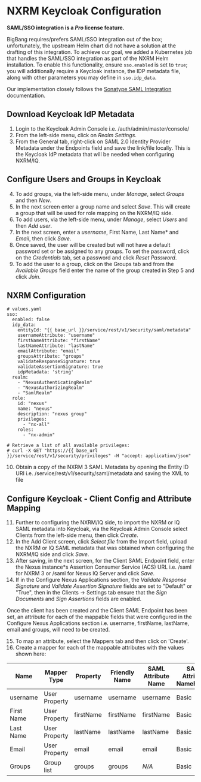 # NXRM Keycloak Configuration

**SAML/SSO integration is a *Pro* license feature.**

BigBang requires/prefers SAML/SSO integration out of the box; unfortunately, the upstream Helm chart did not have a solution at the drafting of this integration. To achieve our goal, we added a Kubernetes job that handles the SAML/SSO integration as part of the NXRM Helm installation. To enable this functionality, ensure `sso.enabled` is set to `true`; you will additionally require a Keycloak instance, the IDP metadata file, along with other parameters you may define in `sso.idp_data`.

Our implementation closely follows the [Sonatype SAML Integration](https://support.sonatype.com/hc/en-us/articles/1500000976522-SAML-integration-for-Nexus-Repository-Manager-Pro-3-and-Nexus-IQ-Server-with-Keycloak) documentation.

## Download Keycloak IdP Metadata
1. Login to the Keycloak Admin Console i.e. <KeycloakURL>/auth/admin/master/console/
2. From the left-side menu, click on *Realm Settings*.
3. From the General tab, right-click on SAML 2.0 Identity Provider Metadata under the Endpoints field and save the link/file locally. This is the Keycloak IdP metadata that will be needed when configuring NXRM/IQ.

## Configure Users and Groups in Keycloak
4. To add groups, via the left-side menu, under *Manage*, select *Groups* and then *New*.
5. In the next screen enter a group name and select *Save*. This will create a group that will be used for role mapping on the NXRM/IQ side.
6. To add users, via the left-side menu, under *Manage*, select *Users* and then *Add user*.
7. In the next screen, enter a *username*, First Name, Last Name* and *Email*, then click *Save*.
8. Once saved, the user will be created but will not have a default password set or be assigned to any groups. To set the password, click on the *Credentials* tab, set a password and click *Reset Password*.
9. To add the user to a group, click on the Groups tab and from the *Available Groups* field enter the name of the group created in Step 5 and click *Join*.


## NXRM Configuration
```
# values.yaml
sso:
  enabled: false
  idp_data:
    entityId: "{{ base_url }}/service/rest/v1/security/saml/metadata"
    usernameAttribute: "username"
    firstNameAttribute: "firstName"
    lastNameAttribute: "lastName"
    emailAttribute: "email"
    groupsAttribute: "groups"
    validateResponseSignature: true
    validateAssertionSignature: true
    idpMetadata: 'string'
  realm:
    - "NexusAuthenticatingRealm"
    - "NexusAuthorizingRealm"
    - "SamlRealm"
  role:
    id: "nexus"
    name: "nexus"
    description: "nexus group"
    privileges:
      - "nx-all"
    roles:
      - "nx-admin"

# Retrieve a list of all available privileges:
# curl -X GET "https://{{ base_url }}/service/rest/v1/security/privileges" -H "accept: application/json"
```

10. Obtain a copy of the NXRM 3 SAML Metadata by opening the Entity ID URI i.e. <NXRMBaseURL>/service/rest/v1/security/saml/metadata and saving the XML to file

## Configure Keycloak - Client Config and Attribute Mapping
11. Further to configuring the NXRM/IQ side, to import the NXRM or IQ SAML metadata into Keycloak, via the Keycloak Admin Console select Clients from the left-side menu, then click *Create*.
12. In the Add Client screen, click *Select file* from the Import field, upload the NXRM or IQ SAML metadata that was obtained when configuring the NXRM/IQ side and click *Save*.
13. After saving, in the next screen, for the Client SAML Endpoint field, enter the Nexus instance*s Assertion Consumer Service (ACS) URL i.e. <NXRMBaseURL>/saml for NXRM 3 or <IQBaseURL>/saml for Nexus IQ Server and click *Save*.
14. If in the Configure Nexus Applications section, the *Validate Response Signature* and *Validate Assertion Signature* fields are set to "Default" or "True", then in the Clients → Settings tab ensure that the *Sign Documents* and *Sign Assertions* fields are enabled.

Once the client has been created and the Client SAML Endpoint has been set, an attribute for each of the mappable fields that were configured in the Configure Nexus Applications section i.e. username, firstName, lastName, email and groups, will need to be created.

15. To map an attribute, select the Mappers tab and then click on 'Create'.
16. Create a mapper for each of the mappable attributes with the values shown here:

  | Name        | Mapper Type   | Property  | Friendly Name | SAML Attribute Name | SAML Attribute NameFormat |
  |-------------|---------------|-----------|---------------|---------------------|---------------------------|
  | username    | User Property | username  | username      | username            | Basic                     |
  | First Name  | User Property | firstName | firstName     | firstName           | Basic                     |
  | Last Name   | User Property | lastName  | lastName      | lastName            | Basic                     |
  | Email       | User Property | email     | email         | email               | Basic                     |
  | Groups      | Group list    | groups    | groups        | *N/A*               | Basic                     |

